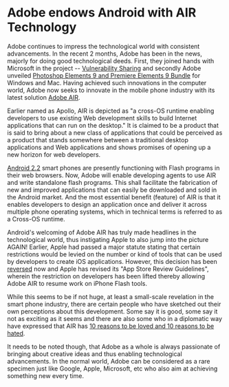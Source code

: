 # Adobe endows Android with AIR Technology

Adobe continues to impress the technological world with consistent advancements. In the recent 2 months, Adobe has been in the news, majorly for doing good technological deeds. First, they joined hands with Microsoft in the project -- <a href="/2010/microsoft-and-adobe-join-hands-in-vulnerability-sharing/">Vulnerability Sharing</a> and secondly Adobe unveiled <a href="/2010/adobe-unveils-photoshop-elements-9-premiere-elements-9-bundle-for-windows-and-mac/">Photoshop Elements 9 and Premiere Elements 9 Bundle</a> for Windows and Mac. Having achieved such innovations in the computer world, Adobe now seeks to innovate in the mobile phone industry with its latest solution <a href="http://www.adobe.com/products/air/">Adobe AIR</a>.

Earlier named as Apollo, AIR is depicted as "a cross-OS runtime enabling developers to use existing Web development skills to build Internet applications that can run on the desktop." It is claimed to be a product that is said to bring about a new class of applications that could be perceived as a product that stands somewhere between a traditional desktop applications and Web applications and shows promises of opening up a new horizon for web developers. 

<a href="http://www.android.com/">Android 2.2</a> smart phones are presently functioning with Flash programs in their web browsers. Now, Adobe will enable developing agents to use AIR and write standalone flash programs. This shall facilitate the fabrication of new and improved applications that can easily be downloaded and sold in the Android market. And the most essential benefit (feature) of AIR is that it enables developers to design an application once and deliver it across multiple phone operating systems, which in technical terms is referred to as a Cross-OS runtime. 

Android's welcoming of Adobe AIR has truly made headlines in the technological world, thus instigating Apple to also jump into the picture AGAIN! Earlier, Apple had passed a major statute stating that certain restrictions would be levied on the number or kind of tools that can be used by developers to create iOS applications. However, this decision has been <a href="http://www.pcmag.com/article2/0,2817,2368965,00.asp">reversed</a> now and Apple has revised its "App Store Review Guidelines", wherein the restriction on developers has been lifted thereby allowing Adobe AIR to resume work on iPhone Flash tools. 

While this seems to be if not huge, at least a small-scale revelation in the smart phone industry, there are certain people who have sketched out their own perceptions about this development. Some say it is good, some say it not as exciting as it seems and there are also some who in a diplomatic way have expressed that AIR has <a href="http://www.itwriting.com/blog/?p=310">10 reasons to be loved and 10 reasons to be hated</a>. 

It needs to be noted though, that Adobe as a whole is always passionate of bringing about creative ideas and thus enabling technological advancements. In the normal world, Adobe can be considered as a rare specimen just like Google, Apple, Microsoft, etc who also aim at achieving something new every time. 
